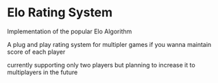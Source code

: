 # Elo Rating System
Implementation of the popular Elo Algorithm

A plug and play rating system for multipler games if you wanna maintain score of each player

currently supporting only two players but planning to increase it to multiplayers in the future
